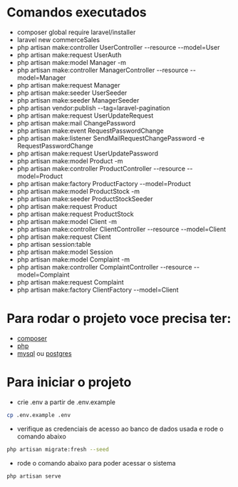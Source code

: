 # Comandos executados
* composer global require laravel/installer
* laravel new commerceSales
* php artisan make:controller UserController --resource --model=User
* php artisan make:request UserAuth
* php artisan make:model Manager -m
* php artisan make:controller ManagerController --resource --model=Manager
* php artisan make:request Manager
* php artisan make:seeder UserSeeder
* php artisan make:seeder ManagerSeeder
* php artisan vendor:publish --tag=laravel-pagination
* php artisan make:request UserUpdateRequest
* php artisan make:mail ChangePassword
* php artisan make:event RequestPasswordChange
* php artisan make:listener SendMailRequestChangePassword -e RequestPasswordChange
* php artisan make:request UserUpdatePassword
* php artisan make:model Product -m
* php artisan make:controller ProductController --resource --model=Product
* php artisan make:factory ProductFactory --model=Product
* php artisan make:model ProductStock -m
* php artisan make:seeder ProductStockSeeder
* php artisan make:request Product
* php artisan make:request ProductStock
* php artisan make:model Client -m
* php artisan make:controller ClientController --resource --model=Client
* php artisan make:request Client
* php artisan session:table
* php artisan make:model Session
* php artisan make:model Complaint -m
* php artisan make:controller ComplaintController --resource --model=Complaint
* php artisan make:request Complaint
* php artisan make:factory ClientFactory --model=Client

# Para rodar o projeto voce precisa ter:
* [composer](https://getcomposer.org/)
* [php](https://www.php.net/)
* [mysql](https://www.mysql.com/) ou [postgres](https://www.postgresql.org/)

# Para iniciar o projeto
* crie .env a partir de .env.example
```sh
cp .env.example .env
```
* verifique as credenciais de acesso ao banco de dados usada e rode o comando abaixo
```sh
php artisan migrate:fresh --seed
```
* rode o comando abaixo para poder acessar o sistema
```sh
php artisan serve
```